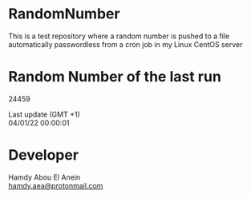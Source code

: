 # RandomNumber    
This is a test repository where a random number is pushed to a file automatically passwordless from a cron job in my Linux CentOS server    
# Random Number of the last run   
24459
      
Last update (GMT +1)    
04/01/22 00:00:01
# Developer    
Hamdy Abou El Anein   
hamdy.aea@protonmail.com
